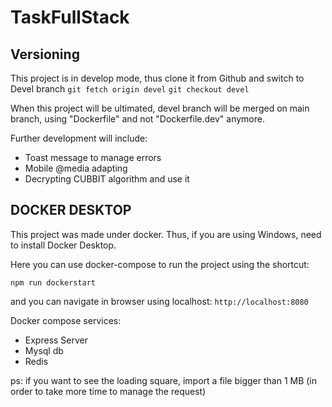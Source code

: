 # TaskFullStack

## Versioning

This project is in develop mode, thus clone it from Github and switch to Devel branch
```git fetch origin devel``` 
```git checkout devel```

When this project will be ultimated, devel branch will be merged on main branch, using "Dockerfile" and not "Dockerfile.dev" anymore.

Further development will include:
- Toast message to manage errors
- Mobile @media adapting
- Decrypting CUBBIT algorithm and use it

## DOCKER DESKTOP

This project was made under docker. Thus, if you are using Windows, need to install Docker Desktop.

Here you can use docker-compose to run the project using the shortcut:

```npm run dockerstart```

and you can navigate in browser using localhost:
```http://localhost:8080```

Docker compose services:
- Express Server
- Mysql db
- Redis

ps: if you want to see the loading square, import a file bigger than 1 MB (in order to take more time to manage the request)
